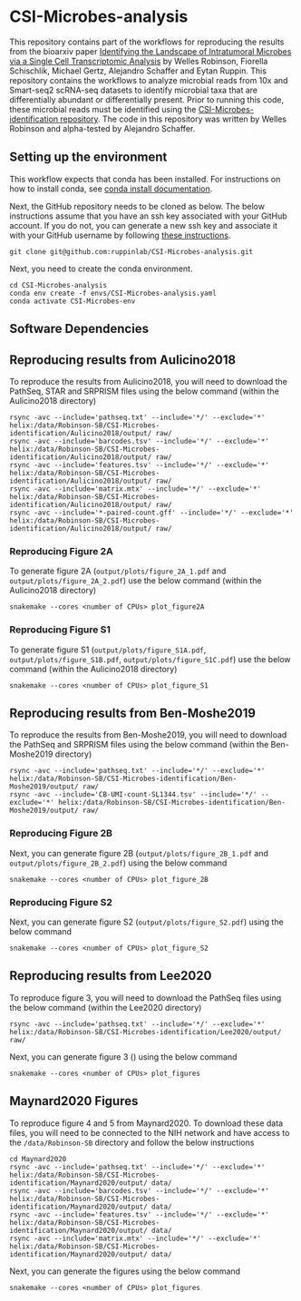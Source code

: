 # CSI-Microbes-analysis

This repository contains part of the workflows for reproducing the results from the bioarxiv paper [Identifying the Landscape of Intratumoral Microbes via a Single Cell Transcriptomic Analysis](https://www.biorxiv.org/content/10.1101/2020.05.14.096230v1) by Welles Robinson, Fiorella Schischlik, Michael Gertz, Alejandro Schaffer and Eytan Ruppin.  This repository contains the workflows to analyze microbial reads from 10x and Smart-seq2 scRNA-seq datasets to identify microbial taxa that are differentially abundant or differentially present. Prior to running this code, these microbial reads must be identified using the [CSI-Microbes-identification repository](https://github.com/ruppinlab/CSI-Microbes-identification). The code in this repository was written by Welles Robinson and alpha-tested by Alejandro Schaffer.

## Setting up the environment

This workflow expects that conda has been installed. For instructions on how to install conda, see [conda install documentation](https://docs.conda.io/projects/conda/en/latest/user-guide/install/).

Next, the GitHub repository needs to be cloned as below. The below instructions assume that you have an ssh key associated with your GitHub account. If you do not, you can generate a new ssh key and associate it with your GitHub username by following [these instructions](https://docs.github.com/en/github/authenticating-to-github/generating-a-new-ssh-key-and-adding-it-to-the-ssh-agent).

```
git clone git@github.com:ruppinlab/CSI-Microbes-analysis.git
```

Next, you need to create the conda environment.

```
cd CSI-Microbes-analysis
conda env create -f envs/CSI-Microbes-analysis.yaml
conda activate CSI-Microbes-env
```

## Software Dependencies


## Reproducing results from Aulicino2018

To reproduce the results from Aulicino2018, you will need to download the PathSeq, STAR and SRPRISM files using the below command (within the Aulicino2018 directory)

```
rsync -avc --include='pathseq.txt' --include='*/' --exclude='*' helix:/data/Robinson-SB/CSI-Microbes-identification/Aulicino2018/output/ raw/
rsync -avc --include='barcodes.tsv' --include='*/' --exclude='*' helix:/data/Robinson-SB/CSI-Microbes-identification/Aulicino2018/output/ raw/
rsync -avc --include='features.tsv' --include='*/' --exclude='*' helix:/data/Robinson-SB/CSI-Microbes-identification/Aulicino2018/output/ raw/
rsync -avc --include='matrix.mtx' --include='*/' --exclude='*' helix:/data/Robinson-SB/CSI-Microbes-identification/Aulicino2018/output/ raw/
rsync -avc --include='*-paired-count.gff' --include='*/' --exclude='*' helix:/data/Robinson-SB/CSI-Microbes-identification/Aulicino2018/output/ raw/
```

### Reproducing Figure 2A

To generate figure 2A (`output/plots/figure_2A_1.pdf` and `output/plots/figure_2A_2.pdf`) use the below command (within the Aulicino2018 directory)

```
snakemake --cores <number of CPUs> plot_figure2A
```

### Reproducing Figure S1

To generate figure S1 (`output/plots/figure_S1A.pdf`, `output/plots/figure_S1B.pdf`, `output/plots/figure_S1C.pdf`) use the below command (within the Aulicino2018 directory)

```
snakemake --cores <number of CPUs> plot_figure_S1
```

## Reproducing results from Ben-Moshe2019

To reproduce the results from Ben-Moshe2019, you will need to download the PathSeq and SRPRISM files using the below command (within the Ben-Moshe2019 directory)

```
rsync -avc --include='pathseq.txt' --include='*/' --exclude='*' helix:/data/Robinson-SB/CSI-Microbes-identification/Ben-Moshe2019/output/ raw/
rsync -avc --include='CB-UMI-count-SL1344.tsv' --include='*/' --exclude='*' helix:/data/Robinson-SB/CSI-Microbes-identification/Ben-Moshe2019/output/ raw/
```

### Reproducing Figure 2B

Next, you can generate figure 2B (`output/plots/figure_2B_1.pdf` and `output/plots/figure_2B_2.pdf`) using the below command

```
snakemake --cores <number of CPUs> plot_figure_2B
```

### Reproducing Figure S2

Next, you can generate figure S2 (`output/plots/figure_S2.pdf`) using the below command

```
snakemake --cores <number of CPUs> plot_figure_S2
```


## Reproducing results from Lee2020

To reproduce figure 3, you will need to download the PathSeq files using the below command (within the Lee2020 directory)

```
rsync -avc --include='pathseq.txt' --include='*/' --exclude='*' helix:/data/Robinson-SB/CSI-Microbes-identification/Lee2020/output/ raw/
```


Next, you can generate figure 3 () using the below command

```
snakemake --cores <number of CPUs> plot_figures
```

## Maynard2020 Figures

To reproduce figure 4 and 5 from Maynard2020. To download these data files, you will need to be connected to the NIH network and have access to the `/data/Robinson-SB` directory and follow the below instructions

```
cd Maynard2020
rsync -avc --include='pathseq.txt' --include='*/' --exclude='*' helix:/data/Robinson-SB/CSI-Microbes-identification/Maynard2020/output/ data/
rsync -avc --include='barcodes.tsv' --include='*/' --exclude='*' helix:/data/Robinson-SB/CSI-Microbes-identification/Maynard2020/output/ data/
rsync -avc --include='features.tsv' --include='*/' --exclude='*' helix:/data/Robinson-SB/CSI-Microbes-identification/Maynard2020/output/ data/
rsync -avc --include='matrix.mtx' --include='*/' --exclude='*' helix:/data/Robinson-SB/CSI-Microbes-identification/Maynard2020/output/ data/
```

Next, you can generate the figures using the below command

```
snakemake --cores <number of CPUs> plot_figures
```
